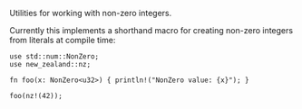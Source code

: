 Utilities for working with non-zero integers.

Currently this implements a shorthand macro for creating non-zero integers
from literals at compile time:

```
use std::num::NonZero;
use new_zealand::nz;

fn foo(x: NonZero<u32>) { println!("NonZero value: {x}"); }

foo(nz!(42));
```